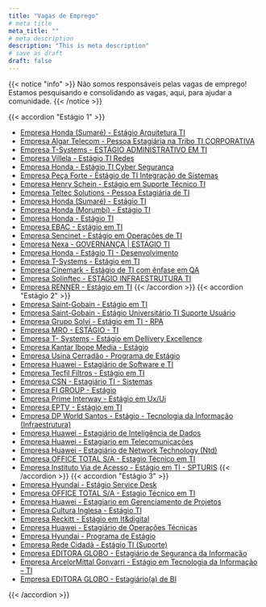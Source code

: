 ```yaml
---
title: "Vagas de Emprego"
# meta title
meta_title: ""
# meta description
description: "This is meta description"
# save as draft
draft: false
---
```


{{< notice "info" >}}
Não somos responsáveis pelas vagas de emprego! Estamos pesquisando e consolidando as vagas, aqui, para ajudar a comunidade.
{{< /notice >}}

<!-- <hr> -->
<!-- ### Estágio -->

<!-- - [Empresa XXX - XXX](https) -->



{{< accordion "Estágio 1" >}}
- [Empresa Honda (Sumaré) - Estágio Arquitetura TI](https://honda.gupy.io/job/eyJqb2JJZCI6NzUwMDUyOSwic291cmNlIjoiZ3VweV9wb3J0YWwifQ==?jobBoardSource=gupy_portal)
- [Empresa Algar Telecom - Pessoa Estagiária na Tribo TI CORPORATIVA](https://algartelecom.gupy.io/job/eyJqb2JJZCI6NzQ3MjA2OCwic291cmNlIjoiZ3VweV9wb3J0YWwifQ==?jobBoardSource=gupy_portal)
- [Empresa T-Systems - ESTÁGIO ADMINISTRATIVO EM TI](https://t-systems.gupy.io/job/eyJqb2JJZCI6NzYwMjU0MCwic291cmNlIjoiZ3VweV9wb3J0YWwifQ==?jobBoardSource=gupy_portal)
- [Empresa Villela - Estágio TI Redes](https://villelabrasilbank.gupy.io/job/eyJqb2JJZCI6NzU5OTYwNSwic291cmNlIjoiZ3VweV9wb3J0YWwifQ==?jobBoardSource=gupy_portal)
- [Empresa Honda - Estágio TI Cyber Segurança](https://honda.gupy.io/job/eyJqb2JJZCI6NzU1MzA3OSwic291cmNlIjoiZ3VweV9wb3J0YWwifQ==?jobBoardSource=gupy_portal)
- [Empresa Peça Forte - Estágio de TI Integração de Sistemas](https://gruporeal.gupy.io/job/eyJqb2JJZCI6NzU5NzQ3Mywic291cmNlIjoiZ3VweV9wb3J0YWwifQ==?jobBoardSource=gupy_portal)
- [Empresa Henry Schein - Estágio em Suporte Técnico TI](https://henryschein.gupy.io/job/eyJqb2JJZCI6NzU5NDAzNSwic291cmNlIjoiZ3VweV9wb3J0YWwifQ==?jobBoardSource=gupy_portal)
- [Empresa Teltec Solutions - Pessoa Estagiária de TI](https://teltecsolutions.gupy.io/job/eyJqb2JJZCI6NzU2NjUzOSwic291cmNlIjoiZ3VweV9wb3J0YWwifQ==?jobBoardSource=gupy_portal)
- [Empresa Honda (Sumaré) - Estágio TI](https://honda.gupy.io/job/eyJqb2JJZCI6NzU1MzA3NSwic291cmNlIjoiZ3VweV9wb3J0YWwifQ==?jobBoardSource=gupy_portal)
- [Empresa Honda (Morumbi) - Estágio TI](https://honda.gupy.io/job/eyJqb2JJZCI6NzU1MjI3Nywic291cmNlIjoiZ3VweV9wb3J0YWwifQ==?jobBoardSource=gupy_portal)
- [Empresa Honda - Estágio TI](https://honda.gupy.io/job/eyJqb2JJZCI6NzU1MjI3Nywic291cmNlIjoiZ3VweV9wb3J0YWwifQ==?jobBoardSource=gupy_portal)
- [Empresa EBAC - Estágio em TI](https://ebac.gupy.io/job/eyJqb2JJZCI6NzU2MTU0OSwic291cmNlIjoiZ3VweV9wb3J0YWwifQ==?jobBoardSource=gupy_portal)
- [Empresa Sencinet - Estágio em Operações de TI](https://sencinetbrasil.gupy.io/job/eyJqb2JJZCI6NzU0NDcwMiwic291cmNlIjoiZ3VweV9wb3J0YWwifQ==?jobBoardSource=gupy_portal)
- [Empresa Nexa - GOVERNANÇA | ESTÁGIO TI](https://nexatecnologia.gupy.io/job/eyJqb2JJZCI6NzUxMzUyOCwic291cmNlIjoiZ3VweV9wb3J0YWwifQ==?jobBoardSource=gupy_portal)
- [Empresa Honda - Estágio TI - Desenvolvimento](https://honda.gupy.io/job/eyJqb2JJZCI6NzQwNTY1NSwic291cmNlIjoiZ3VweV9wb3J0YWwifQ==?jobBoardSource=gupy_portal)
- [Empresa T-Systems - Estágio em TI](https://t-systems.gupy.io/job/eyJqb2JJZCI6NzQ5MjYzMywic291cmNlIjoiZ3VweV9wb3J0YWwifQ==?jobBoardSource=gupy_portal)
- [Empresa Cinemark - Estágio de TI com ênfase em QA](https://cinemark.gupy.io/job/eyJqb2JJZCI6NzQ5MjMxMCwic291cmNlIjoiZ3VweV9wb3J0YWwifQ==?jobBoardSource=gupy_portal)
- [Empresa Solinftec - ESTÁGIO INFRAESTRUTURA TI](https://solinftec.gupy.io/job/eyJqb2JJZCI6NzQ1ODUzMywic291cmNlIjoiZ3VweV9wb3J0YWwifQ==?jobBoardSource=gupy_portal)
- [Empresa RENNER - Estágio em TI](https://encantech.gupy.io/job/eyJqb2JJZCI6NzQ1MjA2OSwic291cmNlIjoiZ3VweV9wb3J0YWwifQ==?jobBoardSource=gupy_portal)
{{< /accordion >}}
{{< accordion "Estágio 2" >}}
- [Empresa Saint-Gobain - Estágio em TI](https://saintgobainbrasil.gupy.io/job/eyJqb2JJZCI6NzQzOTg2Nywic291cmNlIjoiZ3VweV9wb3J0YWwifQ==?jobBoardSource=gupy_portal)
- [Empresa Saint-Gobain - Estágio Universitário TI Suporte Usuário](https://saintgobainbrasil.gupy.io/job/eyJqb2JJZCI6NzQzOTg2Nywic291cmNlIjoiZ3VweV9wb3J0YWwifQ==?jobBoardSource=gupy_portal)
- [Empresa Grupo Solví - Estágio em TI - RPA](https://programaestagiosolvi.gupy.io/job/eyJqb2JJZCI6NzMyNzI4Nywic291cmNlIjoiZ3VweV9wb3J0YWwifQ==?jobBoardSource=gupy_portal)
- [Empresa MRO - ESTÁGIO - TI](https://mroativa.gupy.io/job/eyJqb2JJZCI6NzI1MTcyMSwic291cmNlIjoiZ3VweV9wb3J0YWwifQ==?jobBoardSource=gupy_portal)
- [Empresa T- Systems - Estágio em Dellivery Excellence](https://www.vagas.com.br/vagas/v2665931/estagio-em-dellivery-excellence)
- [Empresa Kantar Ibope Media - Estágio](https://www.vagas.com.br/vagas/v2665450/estagio-p-ciencias-da-computacao-processamento-de-dados-analise-de-sistemas-e-correlatos-uniestacio)
- [Empresa Usina Cerradão - Programa de Estágio](https://www.vagas.com.br/vagas/v2665229/programa-de-estagio-cerradao-colhendo-novos-talentos)
- [Empresa Huawei - Estagiário de Software e TI](https://www.vagas.com.br/vagas/v2664881/estagiario-de-software-e-ti-brazil-software-business-dept)
- [Empresa Tecfil Filtros - Estágio em TI](https://www.vagas.com.br/vagas/v2664751/estagio-em-t-i)
- [Empresa CSN - Estagiário TI - Sistemas](https://www.vagas.com.br/vagas/v2664452/estagiario-ti-sistemas)
- [Empresa FI GROUP - Estágio](https://www.vagas.com.br/vagas/v2664444/estagio-engenharia-da-computacao-analise-e-desenvolvimento-de-sistemas-ti-ou-sistemas-de-informacao)
- [Empresa Prime Interway - Estágio em Ux/Ui](https://www.vagas.com.br/vagas/v2664497/estagio-em-ux-ui)
- [Empresa EPTV - Estágio em TI](https://www.vagas.com.br/vagas/v2664015/estagio-em-t-i)
- [Empresa DP World Santos - Estágio - Tecnologia da Informação (Infraestrutura)](https://www.vagas.com.br/vagas/v2663658/estagio-tecnologia-da-informacao-infraestrutura)
- [Empresa Huawei - Estagiário de Inteligência de Dados](https://www.vagas.com.br/vagas/v2663353/estagiario-de-inteligencia-de)
- [Empresa Huawei - Estagiario em Telecomunicações](https://www.vagas.com.br/vagas/v2662957/estagiario-em-telecomunicacoes)
- [Empresa Huawei - Estagiário de Network Technology (Ntd)](https://www.vagas.com.br/vagas/v2662583/estagiario-de-network-technology-ntd)
- [Empresa OFFICE TOTAL S/A - Estagio Técnico em TI](https://www.vagas.com.br/vagas/v2662218/estagio-tecnico-em-ti)
- [Empresa Instituto Via de Acesso - Estágio em TI - SPTURIS](https://www.vagas.com.br/vagas/v2661755/estagio-em-ti-spturis)
{{< /accordion >}}
{{< accordion "Estágio 3" >}}
- [Empresa Hyundai - Estágio Service Desk](https://www.vagas.com.br/vagas/v2669416/estagio-service-desk)
- [Empresa OFFICE TOTAL S/A - Estagio Técnico em TI](https://www.vagas.com.br/vagas/v2669574/estagio-tecnico-em-ti)
- [Empresa Huawei - Estagiario em Gerenciamento de Projetos](https://www.vagas.com.br/vagas/v2668710/estagiario-em-gerenciamento-de-projetos-delivery)
- [Empresa Cultura Inglesa - Estágio TI](https://www.vagas.com.br/vagas/v2668369/estagio-ti)
- [Empresa Reckitt - Estágio em It&digital](https://www.vagas.com.br/vagas/v2667986/estagio-em-it-digital-reckitt-comercial)
- [Empresa Huawei - Estagiário de Operações Técnicas](https://www.vagas.com.br/vagas/v2668069/estagiario-de-operacoes-tecnicas)
- [Empresa Hyundai - Programa de Estágio](https://www.vagas.com.br/vagas/v2666793/programa-de-estagio-1s2025-hyundai-motor-brasil)
- [Empresa Rede Cidadã - Estágio TI (Suporte)](https://www.vagas.com.br/vagas/v2660868/estagio-ti-suporte)
- [Empresa EDITORA GLOBO - Estagiário de Segurança da Informação](https://www.vagas.com.br/vagas/v2660381/estagiario-de-seguranca-da-informacao)
- [Empresa ArcelorMittal Gonvarri - Estágio em Tecnologia da Informação – TI](https://www.vagas.com.br/vagas/v2659923/estagio-em-tecnologia-da-informacao-ti)
- [Empresa EDITORA GLOBO - Estagiário(a) de BI](https://www.vagas.com.br/vagas/v2659308/estagiario-a-de-bi)
<!-- - [Empresa XXX - XXX](https) -->
{{< /accordion >}}

<!-- {{< accordion "Efetivo" >}}

- [Empresa Itaú - ANL ENGENHARIA TI SR - PRIVATE](https://vemproitau.gupy.io/job/eyJqb2JJZCI6NjY1ODI2OSwic291cmNlIjoiZ3VweV9wb3J0YWwifQ==?jobBoardSource=gupy_portal)
- [Empresa Alper Carreiras - ANALISTA INFRAESTRUTURA TI I](https://alpercarreiras.gupy.io/job/eyJqb2JJZCI6NjYxNTE1MCwic291cmNlIjoiZ3VweV9wb3J0YWwifQ==?jobBoardSource=gupy_portal)
- [Empresa Beyond HR - Assistente/Analista de TI](https://beyondhr.gupy.io/job/eyJqb2JJZCI6NjY5MTY4MCwic291cmNlIjoiZ3VweV9wb3J0YWwifQ==?jobBoardSource=gupy_portal)
- [Empresa Grupo Elo - Assistente/Analista de TI](https://grupoelo.gupy.io/job/eyJqb2JJZCI6NjY4MzQ4Niwic291cmNlIjoiZ3VweV9wb3J0YWwifQ==?jobBoardSource=gupy_portal)
- [Empresa Bradesco - Especialista em Infraestrutura de TI](https://pageoutsourcingbr.gupy.io/job/eyJqb2JJZCI6NjY3ODAyOSwic291cmNlIjoiZ3VweV9wb3J0YWwifQ==?jobBoardSource=gupy_portal)
- [Empresa Tivit - Analista de TI PL - N1](https://tivit.gupy.io/job/eyJqb2JJZCI6NjY1MzM2MSwic291cmNlIjoiZ3VweV9wb3J0YWwifQ==?jobBoardSource=gupy_portal)
- [Empresa Tivit - Analista de TI JR - N1](https://tivit.gupy.io/job/eyJqb2JJZCI6NjY1MzIxMCwic291cmNlIjoiZ3VweV9wb3J0YWwifQ==?jobBoardSource=gupy_portal)
- [Empresa REFIT - Analista Desenvolvedor de Sistemas](https://www.vagas.com.br/vagas/v2607594/analista-desenvolvedor-de-sistemas)
- [Empresa TOTVS - Analista de Qualidade de Software Pleno - QA](https://www.vagas.com.br/vagas/v2607870/analista-de-qualidade-de-software-pleno-qa)
- [Empresa Hospital Pequeno Príncipe - Desenvolvedor de Sistemas I](https://www.vagas.com.br/vagas/v2607907/desenvolvedor-de-sistemas-i)
- [Empresa TOTVS - Analista de Arquitetura Digital Pleno](https://www.vagas.com.br/vagas/v2607612/analista-de-arquitetura-digital-pleno)
- [Empresa Hospital Pequeno Príncipe - Analista de Suporte I](https://www.vagas.com.br/vagas/v2607878/analista-de-suporte-i)
- [Empresa TOTVS - Pessoa Desenvolvedora Advpl Sênior](https://www.vagas.com.br/vagas/v2607669/pessoa-desenvolvedora-advpl-senior)
- [Empresa TOTVS - Pessoa Desenvolvedora Front End Pleno](https://www.vagas.com.br/vagas/v2607654/pessoa-desenvolvedora-front-end-pleno)
- [Empresa Hospital Pequeno Príncipe - Analista de Dados I](https://www.vagas.com.br/vagas/v2607890/analista-de-dados-i)
- [Empresa AMAGGI - Analista de Sistemas | Desenvolvedor .net](https://www.vagas.com.br/vagas/v2607154/analista-de-sistemas-desenvolvedor-net)
- [Empresa UniSul - Técnico em Suporte de TI](https://www.vagas.com.br/vagas/v2607558/tecnico-em-suporte-de-ti)
- [Empresa A.C.Camargo Cancer Center - Supervisor de Dados III](https://www.vagas.com.br/vagas/v2606652/supervisor-de-dados-iii)
- [Empresa TOTVS - Pessoa Executiva de Inside Sales I](https://www.vagas.com.br/vagas/v2606815/pessoa-executiva-de-inside-sales-i)
- [Empresa TOTVS - Desenvolvedor de Software Back-End Pleno - Java](https://www.vagas.com.br/vagas/v2606662/desenvolvedor-de-software-back-end-pleno-java)
- [Empresa Elera Renováveis - Analista Pl Infraestrutura](https://www.vagas.com.br/vagas/v2606689/analista-pl-infraestrutura)
- [Empresa TOTVS - Analista de Segurança da Informação Pleno](https://www.vagas.com.br/vagas/v2606684/analista-de-seguranca-da-informacao-pleno)
- [Empresa TOTVS - Especialista de Segurança da Informação](https://www.vagas.com.br/vagas/v2606691/especialista-de-seguranca-da-informacao)
- [Empresa Convergint Brasil - Analista Programador Sdai](https://www.vagas.com.br/vagas/v2590942/analista-programador-sdai)
- [Empresa RTM - Analista de Infraestrutura Jr.](https://www.vagas.com.br/vagas/v2607109/analista-de-infraestrutura-jr)
- [Empresa TOTVS - Especialista Fullstack](https://www.vagas.com.br/vagas/v2607029/especialista-fullstack)

{{< /accordion >}} -->
